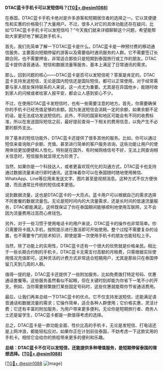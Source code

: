 **DTAC蓝卡手机卡可以发短信吗？[[TG💪+ @esim1088](https://t.me/s/esim1088)]**

在泰国，DTAC蓝卡手机卡绝对是许多游客和短期居住者的选择之一。它以其便捷性和实惠的价格吸引了大量用户。不过，很多人对它的具体功能还存在疑问，比如“DTAC蓝卡手机卡可以发短信吗？”今天我们就来详细聊聊这个问题，希望能帮助大家更好地了解这款手机卡。

首先，我们先简单了解一下DTAC蓝卡是什么。DTAC蓝卡是一种预付费的移动通信服务，主要面向短期停留的游客以及需要临时通讯服务的人群。它不需要签订长期合同，也不需要押金，非常适合那些只是短期到泰国旅行或工作的朋友。DTAC蓝卡提供语音通话、短信和数据流量等服务，基本上满足了日常通讯的需求。

那么，回到问题的核心——DTAC蓝卡是否可以发短信呢？答案是肯定的。DTAC蓝卡支持发送短信，无论是国内短信还是国际短信，都可以正常使用。对于经常需要与家人朋友保持联系的人来说，这一点尤为重要。尤其是在异国他乡，能随时收到家人的问候或者给家人报平安，都会让人感到安心不少。

不过，在使用DTAC蓝卡发短信时，也有一些需要注意的地方。首先，你需要确保你的手机卡已经充值足够的余额。因为发送短信会消耗一定的余额，如果余额不足的话，是无法成功发送短信的。此外，不同的国家和地区可能会有不同的收费标准，所以在发送国际短信之前，最好提前查询一下相关的费用信息，以免产生不必要的额外支出。

除了基本的短信功能外，DTAC蓝卡还提供了很多其他的服务。比如，你可以通过短信来查询账户余额、充值、甚至进行简单的客户服务咨询。这些功能让用户的使用体验更加便捷和人性化。特别是在国外，有时候网络信号不好，无法上网查询相关信息时，短信服务就显得尤为珍贵了。

当然，如果你是一个科技达人，或者更喜欢现代化的沟通方式，DTAC蓝卡也支持通过数据流量来进行即时通讯。这意味着你可以在泰国随时随地使用微信、WhatsApp、Line等应用来发送文字、图片甚至是视频消息。这种方式不仅方便快捷，而且通常比传统的短信成本更低。

说到数据流量，这也是DTAC蓝卡的一大亮点。蓝卡用户可以根据自己的需求选择不同套餐的数据流量包。无论是短时间内的大流量需求，还是长时间的低速流量服务，DTAC都能满足。这样既保证了你在泰国期间能够顺利地使用互联网，又不会因为流量费用过高而心疼钱包。

另外，对于一些习惯于使用电话卡的用户来说，DTAC蓝卡的操作也非常简单。你只需要将卡插入手机，按照提示进行激活即可开始使用。整个过程不需要复杂的设置，也不需要专门的技术知识，即使是第一次使用手机卡的朋友也能轻松上手。

当然，除了功能上的实用性，DTAC蓝卡还有一个很大的优势就是价格亲民。相比于一些长期合约制的手机卡，DTAC蓝卡无需支付高额的月租费，只需根据实际使用情况充值即可。这种灵活的计费方式非常适合短期用户，尤其是那些只在泰国停留几天到几周的人群。

值得一提的是，DTAC蓝卡还提供了一些附加服务，比如免费拨打特定号码、优惠通话套餐等。这些服务虽然看似不起眼，但在关键时刻却能为你省下一笔不小的开支。例如，当你需要频繁拨打某些固定号码时，这些优惠就能帮你节省通话费用。

最后，让我们再来总结一下DTAC蓝卡的优点。它不仅支持发送短信，还能满足语音通话和数据流量的需求；它操作简单，适合各种人群使用；它价格实惠，灵活计费；它还有丰富的附加服务，为用户带来更多便利。无论你是短期旅行者、商务人士还是留学生，DTAC蓝卡都是一款值得考虑的选择。

总之，DTAC蓝卡是一款功能全面、性价比高的手机卡，无论是发短信、打电话还是上网冲浪，都能轻松应对。如果你正在计划前往泰国，不妨考虑一下这款实用的手机卡。相信它会给你的旅程带来更多的便利和乐趣。

**总结：DTAC蓝卡不仅可以发短信，还能提供多种增值服务，是短期停留泰国的理想选择。[[TG💪+ @esim1088](https://t.me/s/esim1088)]**

[[TG💪+ @esim1088](https://t.me/s/esim1088) ![Image](https://i.postimg.cc/4NQfJmqS/Snipaste-2025-05-13-00-14-12.png)]